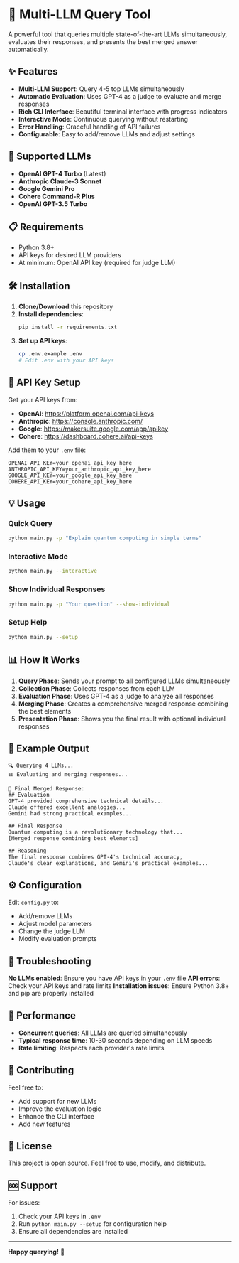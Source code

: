 # 🤖 Multi-LLM Query Tool

A powerful tool that queries multiple state-of-the-art LLMs simultaneously, evaluates their responses, and presents the best merged answer automatically.

## ✨ Features

- **Multi-LLM Support**: Query 4-5 top LLMs simultaneously
- **Automatic Evaluation**: Uses GPT-4 as a judge to evaluate and merge responses
- **Rich CLI Interface**: Beautiful terminal interface with progress indicators
- **Interactive Mode**: Continuous querying without restarting
- **Error Handling**: Graceful handling of API failures
- **Configurable**: Easy to add/remove LLMs and adjust settings

## 🚀 Supported LLMs

- **OpenAI GPT-4 Turbo** (Latest)
- **Anthropic Claude-3 Sonnet**
- **Google Gemini Pro**
- **Cohere Command-R Plus**
- **OpenAI GPT-3.5 Turbo**

## 📋 Requirements

- Python 3.8+
- API keys for desired LLM providers
- At minimum: OpenAI API key (required for judge LLM)

## 🛠️ Installation

1. **Clone/Download** this repository
2. **Install dependencies**:
   ```bash
   pip install -r requirements.txt
   ```
3. **Set up API keys**:
   ```bash
   cp .env.example .env
   # Edit .env with your API keys
   ```

## 🔑 API Key Setup

Get your API keys from:
- **OpenAI**: https://platform.openai.com/api-keys
- **Anthropic**: https://console.anthropic.com/
- **Google**: https://makersuite.google.com/app/apikey
- **Cohere**: https://dashboard.cohere.ai/api-keys

Add them to your `.env` file:
```env
OPENAI_API_KEY=your_openai_api_key_here
ANTHROPIC_API_KEY=your_anthropic_api_key_here
GOOGLE_API_KEY=your_google_api_key_here
COHERE_API_KEY=your_cohere_api_key_here
```

## 💡 Usage

### Quick Query
```bash
python main.py -p "Explain quantum computing in simple terms"
```

### Interactive Mode
```bash
python main.py --interactive
```

### Show Individual Responses
```bash
python main.py -p "Your question" --show-individual
```

### Setup Help
```bash
python main.py --setup
```

## 📊 How It Works

1. **Query Phase**: Sends your prompt to all configured LLMs simultaneously
2. **Collection Phase**: Collects responses from each LLM
3. **Evaluation Phase**: Uses GPT-4 as a judge to analyze all responses
4. **Merging Phase**: Creates a comprehensive merged response combining the best elements
5. **Presentation Phase**: Shows you the final result with optional individual responses

## 🎯 Example Output

```
🔍 Querying 4 LLMs...
📊 Evaluating and merging responses...

🎯 Final Merged Response:
## Evaluation
GPT-4 provided comprehensive technical details...
Claude offered excellent analogies...
Gemini had strong practical examples...

## Final Response
Quantum computing is a revolutionary technology that...
[Merged response combining best elements]

## Reasoning
The final response combines GPT-4's technical accuracy,
Claude's clear explanations, and Gemini's practical examples...
```

## ⚙️ Configuration

Edit `config.py` to:
- Add/remove LLMs
- Adjust model parameters
- Change the judge LLM
- Modify evaluation prompts

## 🔧 Troubleshooting

**No LLMs enabled**: Ensure you have API keys in your `.env` file
**API errors**: Check your API keys and rate limits
**Installation issues**: Ensure Python 3.8+ and pip are properly installed

## 🚦 Performance

- **Concurrent queries**: All LLMs are queried simultaneously
- **Typical response time**: 10-30 seconds depending on LLM speeds
- **Rate limiting**: Respects each provider's rate limits

## 🤝 Contributing

Feel free to:
- Add support for new LLMs
- Improve the evaluation logic
- Enhance the CLI interface
- Add new features

## 📝 License

This project is open source. Feel free to use, modify, and distribute.

## 🆘 Support

For issues:
1. Check your API keys in `.env`
2. Run `python main.py --setup` for configuration help
3. Ensure all dependencies are installed

---

**Happy querying!** 🎉 